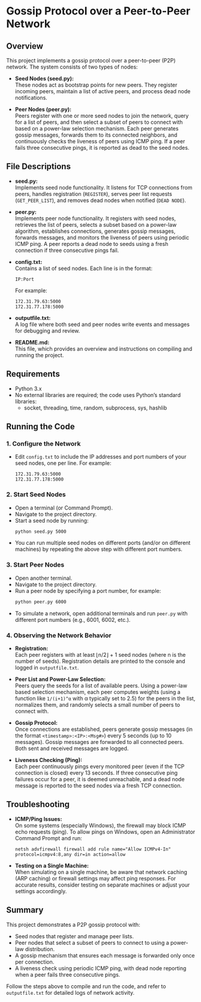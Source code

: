 # Gossip Protocol over a Peer-to-Peer Network

## Overview

This project implements a gossip protocol over a peer-to-peer (P2P) network. The system consists of two types of nodes:

- **Seed Nodes (seed.py):**  
  These nodes act as bootstrap points for new peers. They register incoming peers, maintain a list of active peers, and process dead node notifications.

- **Peer Nodes (peer.py):**  
  Peers register with one or more seed nodes to join the network, query for a list of peers, and then select a subset of peers to connect with based on a power-law selection mechanism. Each peer generates gossip messages, forwards them to its connected neighbors, and continuously checks the liveness of peers using ICMP ping. If a peer fails three consecutive pings, it is reported as dead to the seed nodes.

## File Descriptions

- **seed.py:**  
  Implements seed node functionality. It listens for TCP connections from peers, handles registration (`REGISTER`), serves peer list requests (`GET_PEER_LIST`), and removes dead nodes when notified (`DEAD NODE`).

- **peer.py:**  
  Implements peer node functionality. It registers with seed nodes, retrieves the list of peers, selects a subset based on a power-law algorithm, establishes connections, generates gossip messages, forwards messages, and monitors the liveness of peers using periodic ICMP ping. A peer reports a dead node to seeds using a fresh connection if three consecutive pings fail.

- **config.txt:**  
  Contains a list of seed nodes. Each line is in the format:
  ```
  IP:Port
  ```
  For example:
  ```
  172.31.79.63:5000
  172.31.77.178:5000
  ```

- **outputfile.txt:**  
  A log file where both seed and peer nodes write events and messages for debugging and review.

- **README.md:**  
  This file, which provides an overview and instructions on compiling and running the project.

## Requirements

- Python 3.x  
- No external libraries are required; the code uses Python’s standard libraries:
  - socket, threading, time, random, subprocess, sys, hashlib

## Running the Code

### 1. Configure the Network

- Edit `config.txt` to include the IP addresses and port numbers of your seed nodes, one per line. For example:
  ```
  172.31.79.63:5000
  172.31.77.178:5000
  ```

### 2. Start Seed Nodes

- Open a terminal (or Command Prompt).
- Navigate to the project directory.
- Start a seed node by running:
  ```bash
  python seed.py 5000
  ```
- You can run multiple seed nodes on different ports (and/or on different machines) by repeating the above step with different port numbers.

### 3. Start Peer Nodes

- Open another terminal.
- Navigate to the project directory.
- Run a peer node by specifying a port number, for example:
  ```bash
  python peer.py 6000
  ```
- To simulate a network, open additional terminals and run `peer.py` with different port numbers (e.g., 6001, 6002, etc.).

### 4. Observing the Network Behavior

- **Registration:**  
  Each peer registers with at least ⌊n/2⌋ + 1 seed nodes (where n is the number of seeds). Registration details are printed to the console and logged in `outputfile.txt`.

- **Peer List and Power-Law Selection:**  
  Peers query the seeds for a list of available peers. Using a power-law based selection mechanism, each peer computes weights (using a function like `1/(i+1)^α` with α typically set to 2.5) for the peers in the list, normalizes them, and randomly selects a small number of peers to connect with.

- **Gossip Protocol:**  
  Once connections are established, peers generate gossip messages (in the format `<timestamp>:<IP>:<Msg#>`) every 5 seconds (up to 10 messages). Gossip messages are forwarded to all connected peers. Both sent and received messages are logged.

- **Liveness Checking (Ping):**  
  Each peer continuously pings every monitored peer (even if the TCP connection is closed) every 13 seconds. If three consecutive ping failures occur for a peer, it is deemed unreachable, and a dead node message is reported to the seed nodes via a fresh TCP connection.

## Troubleshooting

- **ICMP/Ping Issues:**  
  On some systems (especially Windows), the firewall may block ICMP echo requests (ping). To allow pings on Windows, open an Administrator Command Prompt and run:
  ```
  netsh advfirewall firewall add rule name="Allow ICMPv4-In" protocol=icmpv4:8,any dir=in action=allow
  ```
- **Testing on a Single Machine:**  
  When simulating on a single machine, be aware that network caching (ARP caching) or firewall settings may affect ping responses. For accurate results, consider testing on separate machines or adjust your settings accordingly.

## Summary

This project demonstrates a P2P gossip protocol with:
- Seed nodes that register and manage peer lists.
- Peer nodes that select a subset of peers to connect to using a power-law distribution.
- A gossip mechanism that ensures each message is forwarded only once per connection.
- A liveness check using periodic ICMP ping, with dead node reporting when a peer fails three consecutive pings.

Follow the steps above to compile and run the code, and refer to `outputfile.txt` for detailed logs of network activity.
